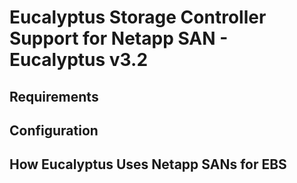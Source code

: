 # Eucalyptus Storage Controller Support for Netapp SAN - Eucalyptus v3.2

## Requirements

## Configuration

## How Eucalyptus Uses Netapp SANs for EBS


